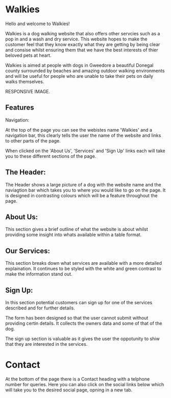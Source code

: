 # Walkies
Hello and welcome to Walkies! 

Walkies is a dog walking website that also offers other servcies such as a pop in and a wash and dry service. This website hopes to make the customer feel that they know exactly what they are getting by being clear and consise whilst ensuring them that we have the best interests of thier beloved pets at heart.

Walkies is aimed at people with dogs in Gweedore a beautiful Donegal county surrounded by beaches and amazing outdoor walking environments and will be useful for people who are unable to take their pets on daily walks themselves.

RESPONSIVE IMAGE.

## Features

Navigation:

At the top of the page you can see the webistes name 'Walkies' and a navigation bar, this clearly tells the user the name of the website and links to other parts of the page.

When clicked on the 'About Us', 'Services' and 'Sign Up' links each will take you to these different sections of the page.

## The Header:

The Header shows a large picture of a dog with the website name and the naviagtion bar which takes you to where you would like to go on the page. It is designed in contrasting colours which will be a feature throughout the page.

## About Us:

This section gives a brief outline of what the website is about whilst providing some insight into whats available within a table format.

## Our Services:

This section breaks down what services are available with a more detailed explaination. It continues to be styled with the white and green contrast to make the information stand out.

## Sign Up:

In this section potential customers can sign up for one of the services described and for further details.

The form has been designed so that the user cannot submit without providing certin details. It collects the owners data and some of that of the dog.

The sign up section is valuable as it gives the user the oppotunity to shiw that they are interested in the services.

# Contact

At the bottom of the page there is a Contact heading with a telphone number for queries. Here you can also click on the social links below which will take you to the desired social page, opning in a new tab.